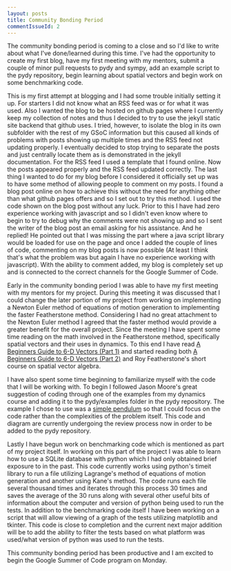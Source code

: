```yaml
---
layout: posts
title: Community Bonding Period
commentIssueId: 2
---
```


The community bonding period is coming to a close and so I'd like to write
about what I've done/learned during this time. I've had the opportunity to
create my first blog, have my first meeting with my mentors, submit a couple of
minor pull requests to pydy and sympy, add an example script to the pydy
repository, begin learning about spatial vectors and begin work on some
benchmarking code.

This is my first attempt at blogging and I had some trouble initially setting
it up. For starters I did not know what an RSS feed was or for what it was
used. Also I wanted the blog to be hosted on github pages where I currently
keep my collection of notes and thus I decided to try to use the jekyll static
site backend that github uses. I tried, however, to isolate the blog in its own
subfolder with the rest of my GSoC information but this caused all kinds of
problems with posts showing up multiple times and the RSS feed not updating
properly. I eventually decided to stop trying to separate the posts and just
centrally locate them as is demonstrated in the jekyll documentation. For the
RSS feed I used a template that I found online. Now the posts appeared properly
and the RSS feed updated correctly. The last thing I wanted to do for my blog
before I considered it officially set up was to have some method of allowing
people to comment on my posts. I found a blog post online on how to achieve
this without the need for anything other than what github pages offers and so I
set out to try this method. I used the code shown on the blog post without any
luck. Prior to this I have had zero experience working with javascript and so
I didn't even know where to begin to try to debug why the comments were not
showing up and so I sent the writer of the blog post an email asking for his
assistance. And he replied! He pointed out that I was missing the part where a
java script library would be loaded for use on the page and once I added the
couple of lines of code, commenting on my blog posts is now possible (At least I
think that's what the problem was but again I have no experience working with
javascript). With the ability to comment added, my blog is completely set up
and is connected to the correct channels for the Google Summer of Code.

Early in the community bonding period I was able to have my first meeting with
my mentors for my project. During this meeting it was discussed that I could
change the later portion of my project from working on implementing a Newton
Euler method of equations of motion generation to implementing the faster
Featherstone method. Considering I had no great attachment to the Newton Euler
method I agreed that the faster method would provide a greater benefit for the
overall project. Since the meeting I have spent some time reading on the math
involved in the Featherstone method, specifically spatial vectors and their
uses in dynamics. To this end I have read [A Beginners Guide to 6-D Vectors
(Part 1)](http://ieeexplore.ieee.org/xpls/icp.jsp?arnumber=5569032#article) and
started reading both [A Beginners Guide to 6-D Vectors (Part
2)](http://ieeexplore.ieee.org/stamp/stamp.jsp?tp=&arnumber=5663690) and Roy
Featherstone's short course on spatial vector algebra.

I have also spent some time beginning to familiarize myself with the code that
I will be working with. To begin I followed Jason Moore's great suggestion of
coding through one of the examples from my dynamics course and adding it to the
pydy/examples folder in the pydy repository. The example I chose to use was a
[simple
pendulum](../../../notes/analytical_dynamics/analytical_dynamics_main.html#e_basic_equation_of_motion)
so that I could focus on the code rather than the complexities of the problem
itself. This code and diagram are currently undergoing the review process now
in order to be added to the pydy repository.

Lastly I have begun work on benchmarking code which is mentioned as part of my
project itself. In working on this part of the project I was able to learn how
to use a SQLite database with python which I had only obtained brief exposure
to in the past. This code currently works using python's timeit library to run
a file utilizing Lagrange's method of equations of motion generation and
another using Kane's method. The code runs each file several thousand times and
iterates through this process 30 times and saves the average of the 30 runs
along with several other useful bits of information about the computer and
version of python being used to run the tests. In addition to the benchmarking
code itself I have been working on a script that will allow viewing of a graph
of the tests utilizing matplotlib and tkinter. This code is close to completion
and the current next major addition will be to add the ability to filter the
tests based on what platform was used/what version of python was used to run
the tests.

This community bonding period has been productive and I am excited to begin the
Google Summer of Code program on Monday.

